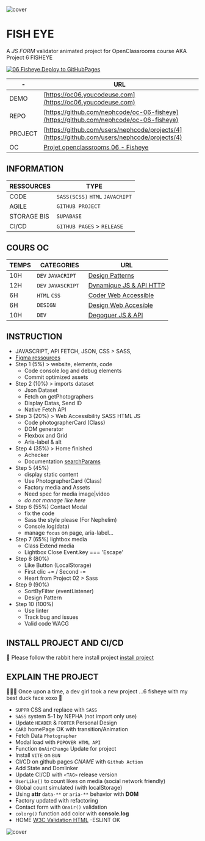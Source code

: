 ![cover](https://kpkfzczpavanzocxzyta.supabase.co/storage/v1/object/public/oc-react/readme-header-oc-react-06.png)

<!-- ∵ ƸӜƷ ∴∵ ƸӜƷ ∴∵ ƸӜƷ ∴∵ ƸӜƷ ∴∵ ƸӜƷ ∴∵ ƸӜƷ ∴∵ ƸӜƷ ∴∵ ƸӜƷ ∴∵ ƸӜƷ ∴∵ ƸӜƷ ∴∵ ƸӜƷ ∴∵ ƸӜƷ ∴ -->
<!-- ∵ ƸӜƷ ∴∵ ƸӜƷ ∴∵ ƸӜƷ ∴∵ ƸӜƷ ∴∵∴∵  ∵ NPƸӜƷL1M ∴ ∴∵∴∵ ƸӜƷ ∴∵ ƸӜƷ ∴∵ ƸӜƷ ∴∵ ƸӜƷ ∴∵ ƸӜƷ ∴ -->
<!-- ∵ ƸӜƷ ∴∵ ƸӜƷ ∴∵ ƸӜƷ ∴∵ ƸӜƷ ∴∵ ƸӜƷ ∴∵ ƸӜƷ ∴∵ ƸӜƷ ∴∵ ƸӜƷ ∴∵ ƸӜƷ ∴∵ ƸӜƷ ∴∵ ƸӜƷ ∴∵ ƸӜƷ ∴ -->

# FISH EYE

A _JS FORM_ validator animated project for OpenClassrooms course AKA Project 6 FISHEYE

[![06 Fisheye Deploy to GitHubPages](https://github.com/nephcode/oc-06-fisheye/actions/workflows/main.yml/badge.svg?branch=main)](https://github.com/nephcode/oc-06-fisheye/actions/workflows/main.yml)

| -       | URL                                                                                                   |
| ------- | ----------------------------------------------------------------------------------------------------- |
| DEMO    | [https://oc06.youcodeuse.com](https://oc06.youcodeuse.com)                                            |
| REPO    | [https://github.com/nephcode/oc-06-fisheye](https://github.com/nephcode/oc-06-fisheye)                |
| PROJECT | [https://github.com/users/nephcode/projects/4](https://github.com/users/nephcode/projects/4)          |
| OC      | [Projet openclassrooms 06 - Fisheye](https://openclassrooms.com/fr/paths/516/projects/808/assignment) |

## INFORMATION

| RESSOURCES  | TYPE                            |
| ----------- | ------------------------------- |
| CODE        | `SASS(SCSS)` `HTML` `JAVACRIPT` |
| AGILE       | `GITHUB PROJECT`                |
| STORAGE BIS | `SUPABASE`                      |
| CI/CD       | `GITHUB PAGES` > `RELEASE`      |

## COURS OC

| TEMPS | CATEGORIES          | URL                                                                                                                     |
| ----- | ------------------- | ----------------------------------------------------------------------------------------------------------------------- |
| 10H   | `DEV` `JAVACRIPT `  | [Design Patterns](https://openclassrooms.com/fr/courses/7133336-utilisez-des-design-patterns-en-javascript)             |
| 12H   | `DEV` `JAVASCRIPT ` | [Dynamique JS & API HTTP](https://openclassrooms.com/fr/courses/7697016-creez-des-pages-web-dynamiques-avec-javascript) |
| 6H    | `HTML` `CSS`        | [Coder Web Accessible](https://openclassrooms.com/fr/courses/6691451-codez-un-site-web-accessible-avec-html-css)        |
| 6H    | `DESIGN`            | [Design Web Accesible ](https://openclassrooms.com/fr/courses/6691346-concevez-un-contenu-web-accessible)               |
| 10H   | `DEV`               | [Degoguer JS & API](https://openclassrooms.com/fr/courses/7159296-deboguez-l-interface-de-votre-site-internet)          |

## INSTRUCTION

- JAVASCRIPT, API FETCH, JSON, CSS > SASS,
- [Figma ressources](https://www.figma.com/file/Q3yNeD7WTK9QHDldg9vaRl/UI-Design-FishEye-FR?type=design&node-id=0-1&mode=design)
- Step 1 (5%) > website, elements, code
  - Code console.log and debug elements
  - Commit optimized assets
- Step 2 (10%) > imports dataset
  - Json Dataset
  - Fetch on getPhotographers
  - Display Datas, Send ID
  - Native Fetch API
- Step 3 (20%) > Web Accessibility SASS HTML JS
  - Code photographerCard (Class)
  - DOM generator
  - Flexbox and Grid
  - Aria-label & alt
- Step 4 (35%) > Home finished
  - Achecker
  - Documentation [searchParams](https://developer.mozilla.org/fr/docs/Web/API/URL/searchParams)
- Step 5 (45%)
  - display static content
  - Use PhotographerCard (Class)
  - Factory media and Assets
  - Need spec for media image|video
  - _do not manage like here_
- Step 6 (55%) Contact Modal
  - fix the code
  - Sass the style please (For Nephelim)
  - Console.log(data)
  - manage `focus` on page, aria-label...
- Step 7 (65%) lightbox media
  - Class Extend media
  - Lightbox Close Event.key === 'Escape'
- Step 8 (80%)
  - Like Button (LocalStorage)
  - First clic += / Second -=
  - Heart from Project 02 > Sass
- Step 9 (90%)
  - SortByFilter (eventListener)
  - Design Pattern
- Step 10 (100%)
  - Use linter
  - Track bug and issues
  - Valid code WACG

## INSTALL PROJECT AND CI/CD
🐇 Please follow the rabbit here install project [install project](INSTALL.md)  

## EXPLAIN THE PROJECT

👩🏼‍💻 Once upon a time, a dev girl took a new project ...6 fisheye with my best duck face xoxo 💋

- `SUPPR` CSS and replace with `SASS`
- `SASS` system 5-1 by NEPHA (not import only use)
- Update `HEADER` & `FOOTER` Personal Design
- `CARD` homePage OK with transition/Animation
- Fetch Data `Photographer`
- Modal load with `POPOVER HTML API`
- Function `OnAirChange` Update for project
- Install `VITE` on `BUN`
- CI/CD on github pages *CNAME* with `Github Action`
- Add State and Domlinker
- Update CI/CD with `<TAG>` release version 
- `UserLike()` to count likes on media (social network friendly) 
- Global count simulated (with localStorage)
- Using **attr** `data-**` or `aria-**` behavior with **DOM**
- Factory updated with refactoring 
- Contact form with `Onair()` validation  
- `colorg()` function add color with **console.log**
- HOME [W3C Validation HTML](https://validator.w3.org/nu/?doc=https%3A%2F%2Foc06.youcodeuse.com%2F)
-ESLINT OK


![cover](https://kpkfzczpavanzocxzyta.supabase.co/storage/v1/object/public/oc-react/readme-footer-oc-react-06.png)

<!-- ∵ ƸӜƷ ∴∵ ƸӜƷ ∴∵ ƸӜƷ ∴∵ ƸӜƷ ∴∵∴∵  ∵ NPƸӜƷL1M ∴ ∴∵∴∵ ƸӜƷ ∴∵ ƸӜƷ ∴∵ ƸӜƷ ∴∵ ƸӜƷ ∴∵ ƸӜƷ ∴ -->
